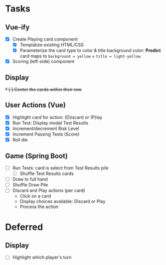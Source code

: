 # Tasks

## Vue-ify
* [X] Create Playing card component
    * [X] Templatize existing HTML/CSS
    * [X] Parameterize the card type to color & title background color:
          **Predict** card maps to `background = yellow` + `title = light-yellow`
* [X] Scoring (left-side) component

## Display
~~* [ ] Center the cards within their row~~

## User Actions (Vue)
* [X] Highlight card for action: (D)iscard or (P)lay
* [X] Run Test: Display modal Test Results
* [X] Increment/decrement Risk Level
* [X] Increment Passing Tests (Score)
* [X] Roll die

## Game (Spring Boot)
* [ ] Run Tests: card is select from Test Results pile
    * [ ] Shuffle Test Results cards
* [ ] Draw to full hand
* [ ] Shuffle Draw Pile
* [ ] Discard and Play actions (per card)
    * Click on a card
    * Display choices available: Discard or Play 
    * Process the action

# Deferred

## Display
* [ ] Highlight which player's turn

